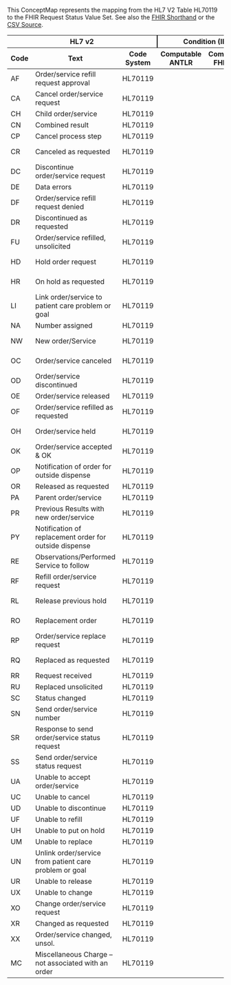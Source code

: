 
This ConceptMap represents the mapping from the HL7 V2 Table HL70119 to the FHIR Request Status Value Set. See also the <a href='https://github.com/HL7/v2-to-fhir/blob/master/tank/Table HL70119 to Request Status.fsh'>FHIR Shorthand</a> or the <a href='https://github.com/HL7/v2-to-fhir/blob/master/mappings/codesystems/HL7 Concept Map_ OrderControlCode[ServiceRequest.status] - Sheet1.csv'>CSV Source</a>.
<table class='grid'><thead>
<tr><th colspan='3' style='border-right: 2px solid black;'>HL7 v2</th><th colspan='3' style='border-right: 2px solid black;'>Condition (IF True, args)</th><th colspan='4'>HL7 FHIR</th><th rowspan='2'>Comments</th></tr>
<tr><th>Code</th><th>Text</th><th>Code System</th><th>Computable ANTLR</th><th>Computable FHIRPath</th><th>Narrative</th><th>Code</th><th>Proposed Extension</th><th>Display</th><th>Code System</th></tr></thead>
<tbody>
<tr><td>AF</td><td>Order/service refill request approval</td><td style='border-right: 2px'>HL70119</td><td></td><td></td><td style='border-right: 2px'></td><td>active</td><td></td><td>Active</td><td><a href='https://hl7.org/fhir/R4/codesystem-request-status.html'>http://hl7.org/fhir/request-status</a></td><td></td></tr>
<tr><td>CA</td><td>Cancel order/service request</td><td style='border-right: 2px'>HL70119</td><td></td><td></td><td style='border-right: 2px'></td><td>active</td><td></td><td>Active</td><td><a href='https://hl7.org/fhir/R4/codesystem-request-status.html'>http://hl7.org/fhir/request-status</a></td><td></td></tr>
<tr><td>CH</td><td>Child order/service</td><td style='border-right: 2px'>HL70119</td><td></td><td></td><td style='border-right: 2px'></td><td></td><td></td><td></td><td></td><td></td></tr>
<tr><td>CN</td><td>Combined result</td><td style='border-right: 2px'>HL70119</td><td></td><td></td><td style='border-right: 2px'></td><td></td><td></td><td></td><td></td><td></td></tr>
<tr><td>CP</td><td>Cancel process step</td><td style='border-right: 2px'>HL70119</td><td></td><td></td><td style='border-right: 2px'></td><td></td><td></td><td></td><td></td><td></td></tr>
<tr><td>CR</td><td>Canceled as requested</td><td style='border-right: 2px'>HL70119</td><td></td><td></td><td style='border-right: 2px'></td><td>revoked</td><td></td><td>Revoked</td><td><a href='https://hl7.org/fhir/R4/codesystem-request-status.html'>http://hl7.org/fhir/request-status</a></td><td></td></tr>
<tr><td>DC</td><td>Discontinue order/service request</td><td style='border-right: 2px'>HL70119</td><td></td><td></td><td style='border-right: 2px'></td><td>revoked</td><td></td><td>Revoked</td><td><a href='https://hl7.org/fhir/R4/codesystem-request-status.html'>http://hl7.org/fhir/request-status</a></td><td></td></tr>
<tr><td>DE</td><td>Data errors</td><td style='border-right: 2px'>HL70119</td><td></td><td></td><td style='border-right: 2px'></td><td></td><td></td><td></td><td></td><td></td></tr>
<tr><td>DF</td><td>Order/service refill request denied</td><td style='border-right: 2px'>HL70119</td><td></td><td></td><td style='border-right: 2px'></td><td>revoked</td><td></td><td>Revoked</td><td><a href='https://hl7.org/fhir/R4/codesystem-request-status.html'>http://hl7.org/fhir/request-status</a></td><td></td></tr>
<tr><td>DR</td><td>Discontinued as requested</td><td style='border-right: 2px'>HL70119</td><td></td><td></td><td style='border-right: 2px'></td><td>revoked</td><td></td><td>Revoked</td><td><a href='https://hl7.org/fhir/R4/codesystem-request-status.html'>http://hl7.org/fhir/request-status</a></td><td></td></tr>
<tr><td>FU</td><td>Order/service refilled, unsolicited</td><td style='border-right: 2px'>HL70119</td><td></td><td></td><td style='border-right: 2px'></td><td>completed</td><td></td><td>Completed</td><td><a href='https://hl7.org/fhir/R4/codesystem-request-status.html'>http://hl7.org/fhir/request-status</a></td><td></td></tr>
<tr><td>HD</td><td>Hold order request</td><td style='border-right: 2px'>HL70119</td><td></td><td></td><td style='border-right: 2px'></td><td>active</td><td></td><td>Active</td><td><a href='https://hl7.org/fhir/R4/codesystem-request-status.html'>http://hl7.org/fhir/request-status</a></td><td></td></tr>
<tr><td>HR</td><td>On hold as requested</td><td style='border-right: 2px'>HL70119</td><td></td><td></td><td style='border-right: 2px'></td><td>on-hold</td><td></td><td>On Hold</td><td><a href='https://hl7.org/fhir/R4/codesystem-request-status.html'>http://hl7.org/fhir/request-status</a></td><td></td></tr>
<tr><td>LI</td><td>Link order/service to patient care problem or goal</td><td style='border-right: 2px'>HL70119</td><td></td><td></td><td style='border-right: 2px'></td><td></td><td></td><td></td><td></td><td></td></tr>
<tr><td>NA</td><td>Number assigned</td><td style='border-right: 2px'>HL70119</td><td></td><td></td><td style='border-right: 2px'></td><td></td><td></td><td></td><td></td><td></td></tr>
<tr><td>NW</td><td>New order/Service</td><td style='border-right: 2px'>HL70119</td><td></td><td></td><td style='border-right: 2px'></td><td>active</td><td></td><td>Active</td><td><a href='https://hl7.org/fhir/R4/codesystem-request-status.html'>http://hl7.org/fhir/request-status</a></td><td></td></tr>
<tr><td>OC</td><td>Order/service canceled</td><td style='border-right: 2px'>HL70119</td><td></td><td></td><td style='border-right: 2px'></td><td>revoked</td><td></td><td>Revoked</td><td><a href='https://hl7.org/fhir/R4/codesystem-request-status.html'>http://hl7.org/fhir/request-status</a></td><td></td></tr>
<tr><td>OD</td><td>Order/service discontinued</td><td style='border-right: 2px'>HL70119</td><td></td><td></td><td style='border-right: 2px'></td><td>revoked</td><td></td><td>Revoked</td><td><a href='https://hl7.org/fhir/R4/codesystem-request-status.html'>http://hl7.org/fhir/request-status</a></td><td></td></tr>
<tr><td>OE</td><td>Order/service released</td><td style='border-right: 2px'>HL70119</td><td></td><td></td><td style='border-right: 2px'></td><td></td><td></td><td></td><td></td><td></td></tr>
<tr><td>OF</td><td>Order/service refilled as requested</td><td style='border-right: 2px'>HL70119</td><td></td><td></td><td style='border-right: 2px'></td><td></td><td></td><td></td><td></td><td></td></tr>
<tr><td>OH</td><td>Order/service held</td><td style='border-right: 2px'>HL70119</td><td></td><td></td><td style='border-right: 2px'></td><td>on-hold</td><td></td><td>On Hold</td><td><a href='https://hl7.org/fhir/R4/codesystem-request-status.html'>http://hl7.org/fhir/request-status</a></td><td></td></tr>
<tr><td>OK</td><td>Order/service accepted &amp; OK</td><td style='border-right: 2px'>HL70119</td><td></td><td></td><td style='border-right: 2px'></td><td>active</td><td></td><td>Active</td><td><a href='https://hl7.org/fhir/R4/codesystem-request-status.html'>http://hl7.org/fhir/request-status</a></td><td></td></tr>
<tr><td>OP</td><td>Notification of order for outside dispense</td><td style='border-right: 2px'>HL70119</td><td></td><td></td><td style='border-right: 2px'></td><td></td><td></td><td></td><td></td><td></td></tr>
<tr><td>OR</td><td>Released as requested</td><td style='border-right: 2px'>HL70119</td><td></td><td></td><td style='border-right: 2px'></td><td></td><td></td><td></td><td></td><td></td></tr>
<tr><td>PA</td><td>Parent order/service</td><td style='border-right: 2px'>HL70119</td><td></td><td></td><td style='border-right: 2px'></td><td></td><td></td><td></td><td></td><td></td></tr>
<tr><td>PR</td><td>Previous Results with new order/service</td><td style='border-right: 2px'>HL70119</td><td></td><td></td><td style='border-right: 2px'></td><td>active</td><td></td><td>Active</td><td><a href='https://hl7.org/fhir/R4/codesystem-request-status.html'>http://hl7.org/fhir/request-status</a></td><td></td></tr>
<tr><td>PY</td><td>Notification of replacement order for outside dispense</td><td style='border-right: 2px'>HL70119</td><td></td><td></td><td style='border-right: 2px'></td><td>active</td><td></td><td>Active</td><td><a href='https://hl7.org/fhir/R4/codesystem-request-status.html'>http://hl7.org/fhir/request-status</a></td><td></td></tr>
<tr><td>RE</td><td>Observations/Performed Service to follow</td><td style='border-right: 2px'>HL70119</td><td></td><td></td><td style='border-right: 2px'></td><td></td><td></td><td></td><td></td><td></td></tr>
<tr><td>RF</td><td>Refill order/service request</td><td style='border-right: 2px'>HL70119</td><td></td><td></td><td style='border-right: 2px'></td><td></td><td></td><td></td><td></td><td></td></tr>
<tr><td>RL</td><td>Release previous hold</td><td style='border-right: 2px'>HL70119</td><td></td><td></td><td style='border-right: 2px'></td><td>active</td><td></td><td>Active</td><td><a href='https://hl7.org/fhir/R4/codesystem-request-status.html'>http://hl7.org/fhir/request-status</a></td><td></td></tr>
<tr><td>RO</td><td>Replacement order</td><td style='border-right: 2px'>HL70119</td><td></td><td></td><td style='border-right: 2px'></td><td>active</td><td></td><td>Active</td><td><a href='https://hl7.org/fhir/R4/codesystem-request-status.html'>http://hl7.org/fhir/request-status</a></td><td></td></tr>
<tr><td>RP</td><td>Order/service replace request</td><td style='border-right: 2px'>HL70119</td><td></td><td></td><td style='border-right: 2px'></td><td></td><td></td><td></td><td></td><td></td></tr>
<tr><td>RQ</td><td>Replaced as requested</td><td style='border-right: 2px'>HL70119</td><td></td><td></td><td style='border-right: 2px'></td><td>active</td><td></td><td>Active</td><td><a href='https://hl7.org/fhir/R4/codesystem-request-status.html'>http://hl7.org/fhir/request-status</a></td><td></td></tr>
<tr><td>RR</td><td>Request received</td><td style='border-right: 2px'>HL70119</td><td></td><td></td><td style='border-right: 2px'></td><td></td><td></td><td></td><td></td><td></td></tr>
<tr><td>RU</td><td>Replaced unsolicited</td><td style='border-right: 2px'>HL70119</td><td></td><td></td><td style='border-right: 2px'></td><td></td><td></td><td></td><td></td><td></td></tr>
<tr><td>SC</td><td>Status changed</td><td style='border-right: 2px'>HL70119</td><td></td><td></td><td style='border-right: 2px'></td><td></td><td></td><td></td><td></td><td></td></tr>
<tr><td>SN</td><td>Send order/service number</td><td style='border-right: 2px'>HL70119</td><td></td><td></td><td style='border-right: 2px'></td><td></td><td></td><td></td><td></td><td></td></tr>
<tr><td>SR</td><td>Response to send order/service status request</td><td style='border-right: 2px'>HL70119</td><td></td><td></td><td style='border-right: 2px'></td><td></td><td></td><td></td><td></td><td></td></tr>
<tr><td>SS</td><td>Send order/service status request</td><td style='border-right: 2px'>HL70119</td><td></td><td></td><td style='border-right: 2px'></td><td></td><td></td><td></td><td></td><td></td></tr>
<tr><td>UA</td><td>Unable to accept order/service</td><td style='border-right: 2px'>HL70119</td><td></td><td></td><td style='border-right: 2px'></td><td></td><td></td><td></td><td></td><td></td></tr>
<tr><td>UC</td><td>Unable to cancel</td><td style='border-right: 2px'>HL70119</td><td></td><td></td><td style='border-right: 2px'></td><td></td><td></td><td></td><td></td><td></td></tr>
<tr><td>UD</td><td>Unable to discontinue</td><td style='border-right: 2px'>HL70119</td><td></td><td></td><td style='border-right: 2px'></td><td></td><td></td><td></td><td></td><td></td></tr>
<tr><td>UF</td><td>Unable to refill</td><td style='border-right: 2px'>HL70119</td><td></td><td></td><td style='border-right: 2px'></td><td></td><td></td><td></td><td></td><td></td></tr>
<tr><td>UH</td><td>Unable to put on hold</td><td style='border-right: 2px'>HL70119</td><td></td><td></td><td style='border-right: 2px'></td><td></td><td></td><td></td><td></td><td></td></tr>
<tr><td>UM</td><td>Unable to replace</td><td style='border-right: 2px'>HL70119</td><td></td><td></td><td style='border-right: 2px'></td><td></td><td></td><td></td><td></td><td></td></tr>
<tr><td>UN</td><td>Unlink order/service from patient care problem or goal</td><td style='border-right: 2px'>HL70119</td><td></td><td></td><td style='border-right: 2px'></td><td></td><td></td><td></td><td></td><td></td></tr>
<tr><td>UR</td><td>Unable to release</td><td style='border-right: 2px'>HL70119</td><td></td><td></td><td style='border-right: 2px'></td><td></td><td></td><td></td><td></td><td></td></tr>
<tr><td>UX</td><td>Unable to change</td><td style='border-right: 2px'>HL70119</td><td></td><td></td><td style='border-right: 2px'></td><td></td><td></td><td></td><td></td><td></td></tr>
<tr><td>XO</td><td>Change order/service request</td><td style='border-right: 2px'>HL70119</td><td></td><td></td><td style='border-right: 2px'></td><td></td><td></td><td></td><td></td><td></td></tr>
<tr><td>XR</td><td>Changed as requested</td><td style='border-right: 2px'>HL70119</td><td></td><td></td><td style='border-right: 2px'></td><td></td><td></td><td></td><td></td><td></td></tr>
<tr><td>XX</td><td>Order/service changed, unsol.</td><td style='border-right: 2px'>HL70119</td><td></td><td></td><td style='border-right: 2px'></td><td></td><td></td><td></td><td></td><td></td></tr>
<tr><td>MC</td><td>Miscellaneous Charge – not associated with an order</td><td style='border-right: 2px'>HL70119</td><td></td><td></td><td style='border-right: 2px'></td><td></td><td></td><td></td><td></td><td></td></tr>
</tbody></table>
